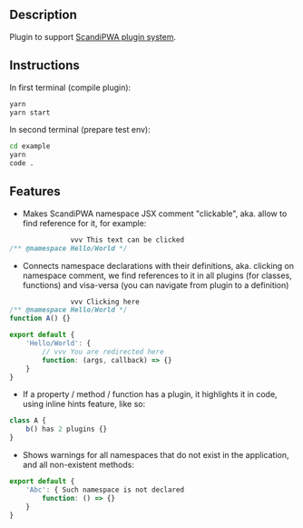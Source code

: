 ## Description

Plugin to support [ScandiPWA plugin system](https://docs.create-scandipwa-app.com/extensions/application-plugins).

## Instructions

In first terminal (compile plugin):

```bash
yarn
yarn start
```

In second terminal (prepare test env):

```bash
cd example
yarn
code .
```

## Features

- Makes ScandiPWA namespace JSX comment "clickable", aka. allow to find reference for it, for example:

```js
               vvv This text can be clicked
/** @namespace Hello/World */
```

- Connects namespace declarations with their definitions, aka. clicking on namespace comment, we find references to it in all plugins (for classes, functions) and visa-versa (you can navigate from plugin to a definition)

```js
               vvv Clicking here
/** @namespace Hello/World */
function A() {}

export default {
    'Hello/World': {
        // vvv You are redirected here
        function: (args, callback) => {}
    }
}
```

- If a property / method / function has a plugin, it highlights it in code, using inline hints feature, like so:

```js
class A {
    b() has 2 plugins {}
}
```

- Shows warnings for all namespaces that do not exist in the application, and all non-existent methods:

```js
export default {
    'Abc': { Such namespace is not declared
        function: () => {}
    }
}
```